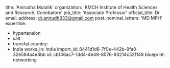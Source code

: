title: 'Anirudha Mutalik'
organization: 'KMCH Institute of Health Sciences and Research, Coimbatore'
job_title: 'Associate Professor'
official_title: Dr
email_address: dr.anirudh333@gmail.com
post_nominal_letters: 'MD MPH'
expertise:
  - hypertension
  - salt
  - transfat
country:
  - India
works_in: India
import_id: 8441d1d6-7f0e-442b-9fa0-32e594a4e4bb
id: cb146ac7-1dd4-4e49-8576-93214c52f148
blueprint: networking
